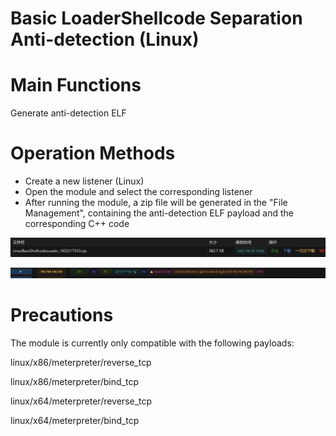 # Basic LoaderShellcode Separation Anti-detection (Linux)

# Main Functions
Generate anti-detection ELF

# Operation Methods
+ Create a new listener (Linux)
+ Open the module and select the corresponding listener
+ After running the module, a zip file will be generated in the "File Management", containing the anti-detection ELF payload and the corresponding C++ code

![](img\Execution_UserExecution_LinuxSplitShellcodeLoader\1.webp)

![](img\Execution_UserExecution_LinuxSplitShellcodeLoader\2.webp)

# Precautions
The module is currently only compatible with the following payloads:

linux/x86/meterpreter/reverse_tcp 

linux/x86/meterpreter/bind_tcp

linux/x64/meterpreter/reverse_tcp

linux/x64/meterpreter/bind_tcp